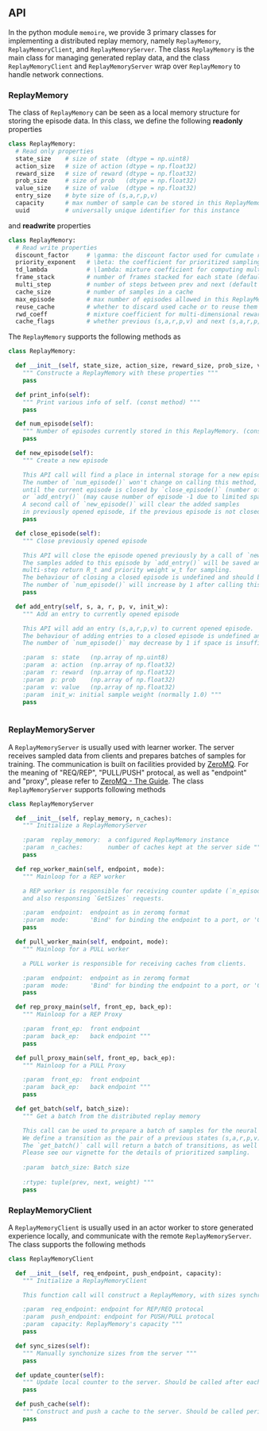 ## API

In the python module `memoire`, we provide 3 primary classes for implementing a distributed replay memory,
namely `ReplayMemory`, `ReplayMemoryClient`, and `ReplayMemoryServer`. The class `ReplayMemory` is the main
class for managing generated replay data, and the class `ReplayMemoryClient` and `ReplayMemoryServer` wrap
over `ReplayMemory` to handle network connections.

### ReplayMemory

The class of `ReplayMemory` can be seen as a local memory structure for storing the episode data.
In this class, we define the following **readonly** properties
```python
class ReplayMemory:
  # Read only properties
  state_size    # size of state  (dtype = np.uint8)
  action_size   # size of action (dtype = np.float32)
  reward_size   # size of reward (dtype = np.float32)
  prob_size     # size of prob   (dtype = np.float32)
  value_size    # size of value  (dtype = np.float32)
  entry_size    # byte size of (s,a,r,p,v)
  capacity      # max number of sample can be stored in this ReplayMemory
  uuid          # universally unique identifier for this instance
```
and **readwrite** properties
```python
class ReplayMemory:
  # Read write properties
  discount_factor     # \gamma: the discount factor used for cumulate reward
  priority_exponent   # \beta: the coefficient for prioritized sampling 
  td_lambda           # \lambda: mixture coefficient for computing multi-step return
  frame_stack         # number of frames stacked for each state (default 1)
  multi_step          # number of steps between prev and next (default 1)
  cache_size          # number of samples in a cache
  max_episode         # max number of episodes allowed in this ReplayMemory
  reuse_cache         # whether to discard used cache or to reuse them
  rwd_coeff           # mixture coefficient for multi-dimensional reward (should match `reward_size`)
  cache_flags         # whether previous (s,a,r,p,v) and next (s,a,r,p,v) should be cached in caches
```
The `ReplayMemory` supports the following methods as
```python
class ReplayMemory:

  def __init__(self, state_size, action_size, reward_size, prob_size, value_size, capacity):
    """ Constructe a ReplayMemory with these properties """
    pass

  def print_info(self):
    """ Print various info of self. (const method) """
    pass

  def num_episode(self):
    """ Number of episodes currently stored in this ReplayMemory. (const method) """
    pass

  def new_episode(self):
    """ Create a new episode

    This API call will find a place in internal storage for a new episode.
    The number of `num_episode()` won't change on calling this method,
    until the current episode is closed by `close_episode()` (number of episode +1),
    or `add_entry()` (may cause number of episode -1 due to limited space).
    A second call of `new_episode()` will clear the added samples
    in previously opened episode, if the previous episode is not closed by a call of `close_episode()`. """
    pass

  def close_episode(self):
    """ Close previously opened episode

    This API will close the episode opened previously by a call of `new_episode()`.
    The samples added to this episode by `add_entry()` will be saved and post-processed to compute
    multi-step return R_t and priority weight w_t for sampling.
    The behaviour of closing a closed episode is undefined and should be avoided.
    The number of `num_episode()` will increase by 1 after calling this method. """
    pass

  def add_entry(self, s, a, r, p, v, init_w):
    """ Add an entry to currently opened episode

    This API will add an entry (s,a,r,p,v) to current opened episode.
    The behaviour of adding entries to a closed episode is undefined and should be avoided.
    The number of `num_episode()` may decrease by 1 if space is insufficient.

    :param  s: state   (np.array of np.uint8)
    :param  a: action  (np.array of np.float32)
    :param  r: reward  (np.array of np.float32)
    :param  p: prob    (np.array of np.float32)
    :param  v: value   (np.array of np.float32)
    :param  init_w: initial sample weight (normally 1.0) """
    pass
    
```

### ReplayMemoryServer
A `ReplayMemoryServer` is usually used with learner worker. The server receives sampled data from
clients and prepares batches of samples for training. The communication is built on facilities provided by [ZeroMQ](http://zeromq.org/).
For the meaning of "REQ/REP", "PULL/PUSH" protocal, as well as "endpoint" and "proxy", please refer to [ZeroMQ - The Guide](http://zguide.zeromq.org/page:all).
The class `ReplayMemoryServer` supports following methods
```python
class ReplayMemoryServer

  def __init__(self, replay_memory, n_caches):
    """ Initialize a ReplayMemoryServer

    :param  replay_memory:  a configured ReplayMemory instance
    :param  n_caches:       number of caches kept at the server side """
    pass

  def rep_worker_main(self, endpoint, mode):
    """ Mainloop for a REP worker 

    a REP worker is responsible for receiving counter update (`n_episode` and `n_steps`)
    and also responsing `GetSizes` requests.

    :param  endpoint:  endpoint as in zeromq format
    :param  mode:      'Bind' for binding the endpoint to a port, or 'Conn' for connecting to the endpoint """
    pass

  def pull_worker_main(self, endpoint, mode):
    """ Mainloop for a PULL worker 

    a PULL worker is responsible for receiving caches from clients.

    :param  endpoint:  endpoint as in zeromq format
    :param  mode:      'Bind' for binding the endpoint to a port, or 'Conn' for connecting to the endpoint """
    pass

  def rep_proxy_main(self, front_ep, back_ep):
    """ Mainloop for a REP Proxy

    :param  front_ep:  front endpoint
    :param  back_ep:   back endpoint """
    pass

  def pull_proxy_main(self, front_ep, back_ep):
    """ Mainloop for a PULL Proxy

    :param  front_ep:  front endpoint
    :param  back_ep:   back endpoint """
    pass

  def get_batch(self, batch_size):
    """ Get a batch from the distributed replay memory

    This call can be used to prepare a batch of samples for the neural network learner.
    We define a transition as the pair of a previous states (s,a,r,p,v) and the next state (s,a,r,p,v).
    The `get_batch()` call will return a batch of transitions, as well as their prioritized weight of sampling.
    Please see our vignette for the details of prioritized sampling. 
    
    :param  batch_size: Batch size
    
    :rtype: tuple(prev, next, weight) """
    pass
```

### ReplayMemoryClient
A `ReplayMemoryClient` is usually used in an actor worker to store generated experience locally, and communicate
with the remote `ReplayMemoryServer`. The class supports the following methods
```python
class ReplayMemoryClient

  def __init__(self, req_endpoint, push_endpoint, capacity):
    """ Initialize a ReplayMemoryClient

    This function call will construct a ReplayMemory, with sizes synchronized from the remote ReplayMemoryServer.

    :param  req_endpoint: endpoint for REP/REQ protocal
    :param  push_endpoint: endpoint for PUSH/PULL protocal
    :param  capacity: ReplayMemory's capacity """
    pass

  def sync_sizes(self):
    """ Manually synchonize sizes from the server """
    pass

  def update_counter(self):
    """ Update local counter to the server. Should be called after each finished episode. """
    pass

  def push_cache(self):
    """ Construct and push a cache to the server. Should be called periodically. """
    pass
```


